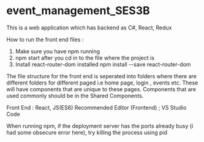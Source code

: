 # event_management_SES3B
This is a web application which has backend as C#, React, Redux 


How to run the front end files : 

1. Make sure you have npm running 
2. npm start after you cd in to the file where the project is 
3. Install react-router-dom installed npm install --save react-router-dom

The file structure for the front end is seperated into folders where there are different folders for different paged i.e home page, login , events etc. These will have components that are unique to these pages. Components that are used commonly should be in the Shared Components. 

Front End : React, JS(ES6)
Recommended Editor (Frontend) ; VS Studio Code

When running npm, if the deployment server has the ports already busy (i had some obsecure error here), try killing the process using pid
